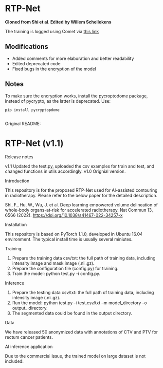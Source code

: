 # RTP-Net
**Cloned from Shi et al. Edited by Willem Schellekens**


The training is logged using Comet via [this link](https://www.comet.com/whschellekens/rtp-1)

## Modifications
- Added comments for more elaboration and better readability
- Edited deprecated code
- Fixed bugs in the encryption of the model

## Notes
To make sure the encryption works, install the pycroptodome package, instead of pycrypto, as the latter is deprecated. Use:
```
pip install pycryptopdome
```

##

Original README:

# RTP-Net (v1.1)

Release notes

v1.1 Updated the test.py, uploaded the csv examples for train and test, and changed functions in utils accordingly. 
v1.0 Orignial version.

Introduction

This repository is for the proposed RTP-Net used for AI-assisted contouring in radiotherapy. Please refer to the below paper for the detailed description. 

Shi, F., Hu, W., Wu, J. et al. Deep learning empowered volume delineation of whole-body organs-at-risk for accelerated radiotherapy. Nat Commun 13, 6566 (2022). https://doi.org/10.1038/s41467-022-34257-x

Installation

This repository is based on PyTorch 1.1.0, developed in Ubuntu 16.04 environment. The typical install time is usually several miniutes. 

Training

1.	Prepare the training data csv/txt: the full path of training data, including intensity image and mask image (.nii.gz).
2.	Prepare the configuration file (config.py) for training.
3.	Train the model: python test.py –i config.py.

Inference

1.	Prepare the testing data csv/txt: the full path of training data, including intensity image (.nii.gz).
2.	Run the model: python test.py –i test.csv/txt –m model_directory –o output_ directory.
3.	The segmented data could be found in the output directory.

Data 

We have released 50 anonymized data with annotations of CTV and PTV for rectum cancer patients.

AI inference application

Due to the commercial issue, the trained model on large dataset is not included.
